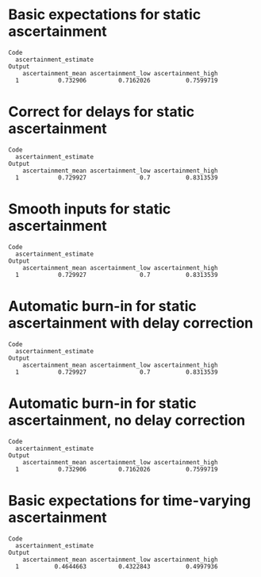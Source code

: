 # Basic expectations for static ascertainment

    Code
      ascertainment_estimate
    Output
        ascertainment_mean ascertainment_low ascertainment_high
      1           0.732906         0.7162026          0.7599719

# Correct for delays for static ascertainment

    Code
      ascertainment_estimate
    Output
        ascertainment_mean ascertainment_low ascertainment_high
      1           0.729927               0.7          0.8313539

# Smooth inputs for static ascertainment

    Code
      ascertainment_estimate
    Output
        ascertainment_mean ascertainment_low ascertainment_high
      1           0.729927               0.7          0.8313539

# Automatic burn-in for static ascertainment with delay correction

    Code
      ascertainment_estimate
    Output
        ascertainment_mean ascertainment_low ascertainment_high
      1           0.729927               0.7          0.8313539

# Automatic burn-in for static ascertainment, no delay correction

    Code
      ascertainment_estimate
    Output
        ascertainment_mean ascertainment_low ascertainment_high
      1           0.732906         0.7162026          0.7599719

# Basic expectations for time-varying ascertainment

    Code
      ascertainment_estimate
    Output
        ascertainment_mean ascertainment_low ascertainment_high
      1          0.4644663         0.4322843          0.4997936

